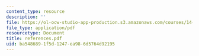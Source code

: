 ```yaml
---
content_type: resource
description: ''
file: https://ol-ocw-studio-app-production.s3.amazonaws.com/courses/14-129-advanced-contract-theory-spring-2005/ba5486891f5d1247ea986d5764d92195_references.pdf
file_type: application/pdf
resourcetype: Document
title: references.pdf
uid: ba548689-1f5d-1247-ea98-6d5764d92195
---
```

